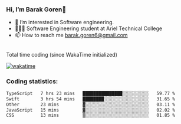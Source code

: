 ###  Hi, I’m Barak Goren👋
- 👀 I’m interested in Software engineering.
- 👨🏼‍🎓 Software Engineering student at Ariel Technical College
- 📫 How to reach me barak.goren6@gmail.com
##
Total time coding (since WakaTime initialized)

[![wakatime](https://wakatime.com/badge/user/5cc5ec80-a806-4ca2-a704-db29274e48cd.svg)](https://wakatime.com/@5cc5ec80-a806-4ca2-a704-db29274e48cd)

   
### Coding statistics:

<!--START_SECTION:waka-->

```txt
TypeScript   7 hrs 23 mins   ███████████████░░░░░░░░░░   59.77 %
Swift        3 hrs 54 mins   ████████░░░░░░░░░░░░░░░░░   31.65 %
Other        23 mins         ▓░░░░░░░░░░░░░░░░░░░░░░░░   03.11 %
JavaScript   15 mins         ▓░░░░░░░░░░░░░░░░░░░░░░░░   02.02 %
CSS          13 mins         ▒░░░░░░░░░░░░░░░░░░░░░░░░   01.85 %
```

<!--END_SECTION:waka-->

<!---
barakgoren/barakgoren is a ✨ special ✨ repository because its `README.md` (this file) appears on your GitHub profile.
You can click the Preview link to take a look at your changes.
--->
